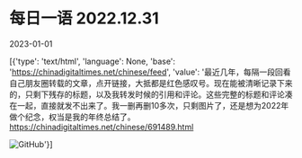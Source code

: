 # 每日一语 2022.12.31

2023-01-01

[{'type': 'text/html', 'language': None, 'base': 'https://chinadigitaltimes.net/chinese/feed', 'value': '最近几年，每隔一段回看自己朋友圈转载的文章，点开链接，大抵都是红色感叹号。现在能被清晰记录下来的，只剩下残存的标题，以及我转发时候的引用和评论。这些完整的标题和评论凑在一起，直接就发不出来了。我一删再删10多次，只剩图片了，还是想为2022年做个纪念，权当是我的年终总结了。https://chinadigitaltimes.net/chinese/691489.html

![GitHub](https://chinadigitaltimes.net/chinese/files/2022/12/20221231_dailyquote.png)'}]
